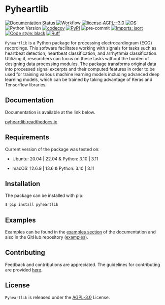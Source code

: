 # Pyheartlib

[![Documentation Status](https://readthedocs.org/projects/pyheartlib/badge/?version=latest)](https://pyheartlib.readthedocs.io/en/latest/?badge=latest)
![Workflow](https://github.com/devnums/pyheartlib/actions/workflows/ci-cd-main.yml/badge.svg?branch=main)
[![license-AGPL--3.0](https://img.shields.io/badge/license-AGPL--3.0-faa302)](https://github.com/devnums/pyheartlib/blob/main/LICENSE)
[![OS](https://img.shields.io/badge/os-Linux%20%7C%20macOS%20-yellow)](https://pyheartlib.readthedocs.io/en/latest/getting-started.html#requirements)
![Python Version](https://img.shields.io/pypi/pyversions/pyheartlib)
[![codecov](https://codecov.io/gh/devnums/pyheartlib/branch/main/graph/badge.svg?token=6IB18KL3E9)](https://codecov.io/gh/devnums/pyheartlib)
[![PyPI](https://img.shields.io/pypi/v/pyheartlib?color=blue)](https://pypi.org/project/pyheartlib/)
![pre-commit](https://img.shields.io/badge/pre--commit-enabled-brightgreen?logo=pre-commit&logoColor=white)
[![Imports: isort](https://img.shields.io/badge/%20imports-isort-%231674b1?style=flat&labelColor=ef8336)](https://pycqa.github.io/isort/)
[![Code style: black](https://img.shields.io/badge/code%20style-black-000000.svg)](https://github.com/psf/black)
[![Ruff](https://img.shields.io/endpoint?url=https://raw.githubusercontent.com/astral-sh/ruff/main/assets/badge/v2.json)](https://github.com/astral-sh/ruff)


`Pyheartlib` is a Python package for processing electrocardiogram (ECG) recordings. This software facilitates working with signals for tasks such as heartbeat detection, heartbeat classification, and arrhythmia classification. Utilizing it, researchers can focus on these tasks without the burden of designing data processing modules. The package transforms original data into processed signal excerpts and their computed features in order to be used for training various machine learning models including advanced deep learning models, which can be trained by taking advantage of Keras and Tensorflow libraries.

## Documentation

Documentation is available at the link below.

[pyheartlib.readthedocs.io](https://pyheartlib.readthedocs.io).

## Requirements

Current version of the package was tested on:

- Ubuntu: 20.04 | 22.04 & Python: 3.10 | 3.11

- macOS: 12.6.9 | 13.6 & Python: 3.10 | 3.11

## Installation

The package can be installed with pip:

```bash
$ pip install pyheartlib
```

## Examples

Examples can be found in the [examples section](https://pyheartlib.readthedocs.io/en/latest/examples/examples.html) of the documentation and also in the GitHub repository ([examples](examples/)).

## Contributing

Feedback and contributions are appreciated. The guidelines for contributing are provided [here](CONTRIBUTING.md).

## License

`Pyheartlib` is released under the [AGPL-3.0](LICENSE) License.

